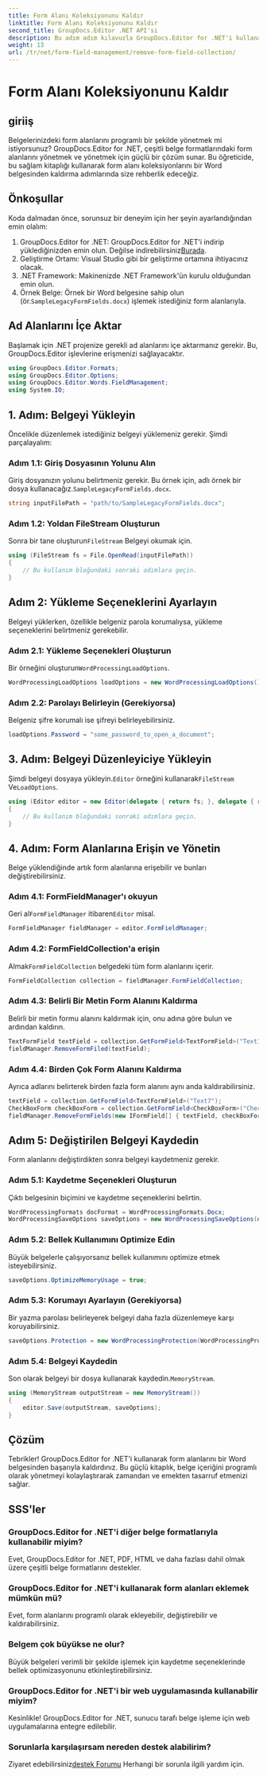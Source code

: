 ```yaml
---
title: Form Alanı Koleksiyonunu Kaldır
linktitle: Form Alanı Koleksiyonunu Kaldır
second_title: GroupDocs.Editor .NET API'si
description: Bu adım adım kılavuzla GroupDocs.Editor for .NET'i kullanarak form alanlarını Word belgelerinden nasıl kaldıracağınızı öğrenin. Geliştiriciler için idealdir.
weight: 13
url: /tr/net/form-field-management/remove-form-field-collection/
---
```


# Form Alanı Koleksiyonunu Kaldır

## giriiş
Belgelerinizdeki form alanlarını programlı bir şekilde yönetmek mi istiyorsunuz? GroupDocs.Editor for .NET, çeşitli belge formatlarındaki form alanlarını yönetmek ve yönetmek için güçlü bir çözüm sunar. Bu öğreticide, bu sağlam kitaplığı kullanarak form alanı koleksiyonlarını bir Word belgesinden kaldırma adımlarında size rehberlik edeceğiz. 
## Önkoşullar
Koda dalmadan önce, sorunsuz bir deneyim için her şeyin ayarlandığından emin olalım:
1. GroupDocs.Editor for .NET: GroupDocs.Editor for .NET'i indirip yüklediğinizden emin olun. Değilse indirebilirsiniz[Burada](https://releases.groupdocs.com/editor/net/).
2. Geliştirme Ortamı: Visual Studio gibi bir geliştirme ortamına ihtiyacınız olacak.
3. .NET Framework: Makinenizde .NET Framework'ün kurulu olduğundan emin olun.
4.  Örnek Belge: Örnek bir Word belgesine sahip olun (ör.`SampleLegacyFormFields.docx`) işlemek istediğiniz form alanlarıyla.

## Ad Alanlarını İçe Aktar
Başlamak için .NET projenize gerekli ad alanlarını içe aktarmanız gerekir. Bu, GroupDocs.Editor işlevlerine erişmenizi sağlayacaktır.
```csharp
using GroupDocs.Editor.Formats;
using GroupDocs.Editor.Options;
using GroupDocs.Editor.Words.FieldManagement;
using System.IO;
```
## 1. Adım: Belgeyi Yükleyin
Öncelikle düzenlemek istediğiniz belgeyi yüklemeniz gerekir. Şimdi parçalayalım:
### Adım 1.1: Giriş Dosyasının Yolunu Alın
 Giriş dosyanızın yolunu belirtmeniz gerekir. Bu örnek için, adlı örnek bir dosya kullanacağız.`SampleLegacyFormFields.docx`.
```csharp
string inputFilePath = "path/to/SampleLegacyFormFields.docx";
```
### Adım 1.2: Yoldan FileStream Oluşturun
 Sonra bir tane oluşturun`FileStream` Belgeyi okumak için.
```csharp
using (FileStream fs = File.OpenRead(inputFilePath))
{
    // Bu kullanım bloğundaki sonraki adımlara geçin.
}
```
## Adım 2: Yükleme Seçeneklerini Ayarlayın
Belgeyi yüklerken, özellikle belgeniz parola korumalıysa, yükleme seçeneklerini belirtmeniz gerekebilir.
### Adım 2.1: Yükleme Seçenekleri Oluşturun
 Bir örneğini oluşturun`WordProcessingLoadOptions`.
```csharp
WordProcessingLoadOptions loadOptions = new WordProcessingLoadOptions();
```
### Adım 2.2: Parolayı Belirleyin (Gerekiyorsa)
Belgeniz şifre korumalı ise şifreyi belirleyebilirsiniz.
```csharp
loadOptions.Password = "some_password_to_open_a_document";
```
## 3. Adım: Belgeyi Düzenleyiciye Yükleyin
 Şimdi belgeyi dosyaya yükleyin.`Editor` örneğini kullanarak`FileStream` Ve`LoadOptions`.
```csharp
using (Editor editor = new Editor(delegate { return fs; }, delegate { return loadOptions; }))
{
    // Bu kullanım bloğundaki sonraki adımlara geçin.
}
```
## 4. Adım: Form Alanlarına Erişin ve Yönetin
Belge yüklendiğinde artık form alanlarına erişebilir ve bunları değiştirebilirsiniz.
### Adım 4.1: FormFieldManager'ı okuyun
 Geri al`FormFieldManager` itibaren`Editor` misal.
```csharp
FormFieldManager fieldManager = editor.FormFieldManager;
```
### Adım 4.2: FormFieldCollection'a erişin
 Almak`FormFieldCollection` belgedeki tüm form alanlarını içerir.
```csharp
FormFieldCollection collection = fieldManager.FormFieldCollection;
```
### Adım 4.3: Belirli Bir Metin Form Alanını Kaldırma
Belirli bir metin formu alanını kaldırmak için, onu adına göre bulun ve ardından kaldırın.
```csharp
TextFormField textField = collection.GetFormField<TextFormField>("Text1");
fieldManager.RemoveFormFiled(textField);
```
### Adım 4.4: Birden Çok Form Alanını Kaldırma
Ayrıca adlarını belirterek birden fazla form alanını aynı anda kaldırabilirsiniz.
```csharp
textField = collection.GetFormField<TextFormField>("Text7");
CheckBoxForm checkBoxForm = collection.GetFormField<CheckBoxForm>("Check2");
fieldManager.RemoveFormFields(new IFormField[] { textField, checkBoxForm });
```
## Adım 5: Değiştirilen Belgeyi Kaydedin
Form alanlarını değiştirdikten sonra belgeyi kaydetmeniz gerekir.
### Adım 5.1: Kaydetme Seçenekleri Oluşturun
Çıktı belgesinin biçimini ve kaydetme seçeneklerini belirtin.
```csharp
WordProcessingFormats docFormat = WordProcessingFormats.Docx;
WordProcessingSaveOptions saveOptions = new WordProcessingSaveOptions(docFormat);
```
### Adım 5.2: Bellek Kullanımını Optimize Edin
Büyük belgelerle çalışıyorsanız bellek kullanımını optimize etmek isteyebilirsiniz.
```csharp
saveOptions.OptimizeMemoryUsage = true;
```
### Adım 5.3: Korumayı Ayarlayın (Gerekiyorsa)
Bir yazma parolası belirleyerek belgeyi daha fazla düzenlemeye karşı koruyabilirsiniz.
```csharp
saveOptions.Protection = new WordProcessingProtection(WordProcessingProtectionType.AllowOnlyFormFields, "write_password");
```
### Adım 5.4: Belgeyi Kaydedin
 Son olarak belgeyi bir dosya kullanarak kaydedin.`MemoryStream`.
```csharp
using (MemoryStream outputStream = new MemoryStream())
{
    editor.Save(outputStream, saveOptions);
}
```

## Çözüm
Tebrikler! GroupDocs.Editor for .NET'i kullanarak form alanlarını bir Word belgesinden başarıyla kaldırdınız. Bu güçlü kitaplık, belge içeriğini programlı olarak yönetmeyi kolaylaştırarak zamandan ve emekten tasarruf etmenizi sağlar.
## SSS'ler
### GroupDocs.Editor for .NET'i diğer belge formatlarıyla kullanabilir miyim?
Evet, GroupDocs.Editor for .NET, PDF, HTML ve daha fazlası dahil olmak üzere çeşitli belge formatlarını destekler.
### GroupDocs.Editor for .NET'i kullanarak form alanları eklemek mümkün mü?
Evet, form alanlarını programlı olarak ekleyebilir, değiştirebilir ve kaldırabilirsiniz.
### Belgem çok büyükse ne olur?
Büyük belgeleri verimli bir şekilde işlemek için kaydetme seçeneklerinde bellek optimizasyonunu etkinleştirebilirsiniz.
### GroupDocs.Editor for .NET'i bir web uygulamasında kullanabilir miyim?
Kesinlikle! GroupDocs.Editor for .NET, sunucu tarafı belge işleme için web uygulamalarına entegre edilebilir.
### Sorunlarla karşılaşırsam nereden destek alabilirim?
 Ziyaret edebilirsiniz[destek Forumu](https://forum.groupdocs.com/c/editor/20) Herhangi bir sorunla ilgili yardım için.